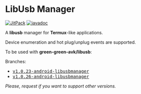 # LibUsb Manager

[![JitPack](https://jitpack.io/v/green-green-avk/LibUsbManager.svg)](https://jitpack.io/#green-green-avk/LibUsbManager)
[![javadoc](https://img.shields.io/badge/javadoc-latest-green)](https://javadoc.jitpack.io/com/github/green-green-avk/LibUsbManager/latest/javadoc/)

A **libusb** manager for **Termux**-like applications.

Device enumeration and hot plug/unplug events are supported.

To be used with **green-green-avk/libusb**:

Branches:

* <kbd>[v1.0.23-android-libusbmanager](https://github.com/green-green-avk/libusb/tree/v1.0.23-android-libusbmanager)</kbd>
* <kbd>[v1.0.26-android-libusbmanager](https://github.com/green-green-avk/libusb/tree/v1.0.26-android-libusbmanager)</kbd>

*Please, request if you want to support other versions.*
